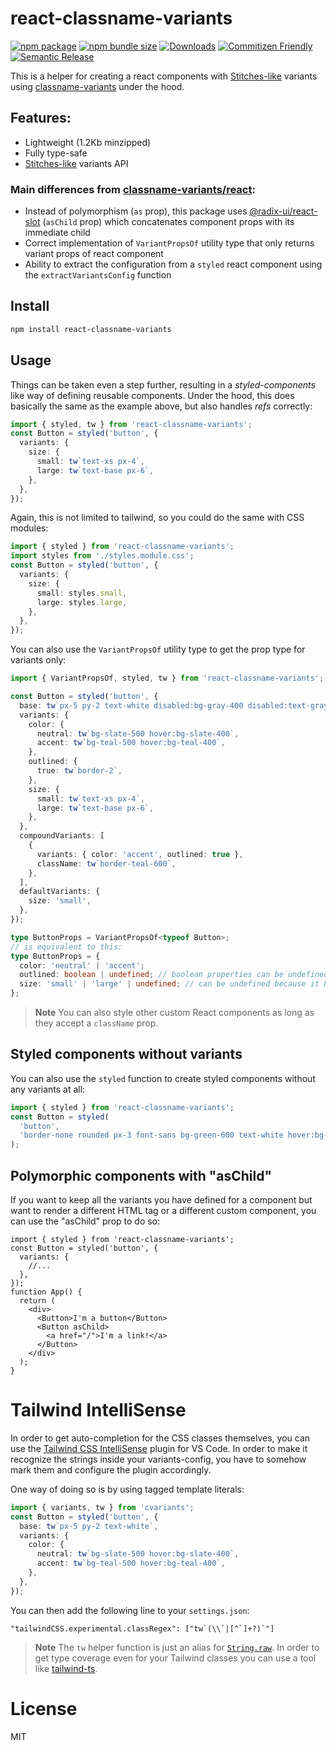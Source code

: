 # react-classname-variants

[![npm package][npm-img]][npm-url]
[![npm bundle size][bundle-size-img]][bundle-size-url]
[![Downloads][downloads-img]][downloads-url]
[![Commitizen Friendly][commitizen-img]][commitizen-url]
[![Semantic Release][semantic-release-img]][semantic-release-url]

This is a helper for creating a react components with [Stitches-like](https://github.com/stitchesjs/stitches) variants using [classname-variants](https://github.com/fgnass/classname-variants) under the hood.

## Features:

- Lightweight (1.2Kb minzipped)
- Fully type-safe
- [Stitches-like](https://github.com/stitchesjs/stitches) variants API

### Main differences from [classname-variants/react](https://github.com/fgnass/classname-variants#bonus-styled-components-but-for-static-css-):

- Instead of polymorphism (`as` prop), this package uses [@radix-ui/react-slot](https://www.radix-ui.com/docs/primitives/utilities/slot) (`asChild` prop) which concatenates component props with its immediate child
- Correct implementation of `VariantPropsOf` utility type that only returns variant props of react component
- Ability to extract the configuration from a `styled` react component using the `extractVariantsConfig` function

## Install

```bash
npm install react-classname-variants
```

## Usage

Things can be taken even a step further, resulting in a _styled-components_ like way of defining reusable components. Under the hood, this does basically the same as the example above, but also handles _refs_ correctly:

```ts
import { styled, tw } from 'react-classname-variants';
const Button = styled('button', {
  variants: {
    size: {
      small: tw`text-xs px-4`,
      large: tw`text-base px-6`,
    },
  },
});
```

Again, this is not limited to tailwind, so you could do the same with CSS modules:

```ts
import { styled } from 'react-classname-variants';
import styles from './styles.module.css';
const Button = styled('button', {
  variants: {
    size: {
      small: styles.small,
      large: styles.large,
    },
  },
});
```

You can also use the `VariantPropsOf` utility type to get the prop type for variants only:

```ts
import { VariantPropsOf, styled, tw } from 'react-classname-variants';

const Button = styled('button', {
  base: tw`px-5 py-2 text-white disabled:bg-gray-400 disabled:text-gray-300`,
  variants: {
    color: {
      neutral: tw`bg-slate-500 hover:bg-slate-400`,
      accent: tw`bg-teal-500 hover:bg-teal-400`,
    },
    outlined: {
      true: tw`border-2`,
    },
    size: {
      small: tw`text-xs px-4`,
      large: tw`text-base px-6`,
    },
  },
  compoundVariants: [
    {
      variants: { color: 'accent', outlined: true },
      className: tw`border-teal-600`,
    },
  ],
  defaultVariants: {
    size: 'small',
  },
});

type ButtonProps = VariantPropsOf<typeof Button>;
// is equivalent to this:
type ButtonProps = {
  color: 'neutral' | 'accent';
  outlined: boolean | undefined; // boolean properties can be undefined
  size: 'small' | 'large' | undefined; // can be undefined because it has a default variant
};
```

> **Note**
> You can also style other custom React components as long as they accept a `className` prop.

## Styled components without variants

You can also use the `styled` function to create styled components without any variants at all:

```ts
import { styled } from 'react-classname-variants';
const Button = styled(
  'button',
  'border-none rounded px-3 font-sans bg-green-600 text-white hover:bg-green-500'
);
```

## Polymorphic components with "asChild"

If you want to keep all the variants you have defined for a component but want to render a different HTML tag or a different custom component, you can use the "asChild" prop to do so:

```tsx
import { styled } from 'react-classname-variants';
const Button = styled('button', {
  variants: {
    //...
  },
});
function App() {
  return (
    <div>
      <Button>I'm a button</Button>
      <Button asChild>
        <a href="/">I'm a link!</a>
      </Button>
    </div>
  );
}
```

# Tailwind IntelliSense

In order to get auto-completion for the CSS classes themselves, you can use the [Tailwind CSS IntelliSense](https://github.com/tailwindlabs/tailwindcss-intellisense) plugin for VS Code. In order to make it recognize the strings inside your variants-config, you have to somehow mark them and configure the plugin accordingly.

One way of doing so is by using tagged template literals:

```ts
import { variants, tw } from 'cvariants';
const Button = styled('button', {
  base: tw`px-5 py-2 text-white`,
  variants: {
    color: {
      neutral: tw`bg-slate-500 hover:bg-slate-400`,
      accent: tw`bg-teal-500 hover:bg-teal-400`,
    },
  },
});
```

You can then add the following line to your `settings.json`:

```
"tailwindCSS.experimental.classRegex": ["tw`(\\`|[^`]+?)`"]
```

> **Note**
> The `tw` helper function is just an alias for [`String.raw`](https://developer.mozilla.org/en-US/docs/Web/JavaScript/Reference/Global_Objects/String/raw).
> In order to get type coverage even for your Tailwind classes you can use a tool like [tailwind-ts](https://github.com/mathieutu/tailwind-ts).

# License

MIT

[npm-img]: https://img.shields.io/npm/v/react-classname-variants
[npm-url]: https://www.npmjs.com/package/react-classname-variants
[bundle-size-img]: https://img.shields.io/bundlephobia/minzip/react-classname-variants
[bundle-size-url]: https://bundlephobia.com/package/react-classname-variants
[downloads-img]: https://img.shields.io/npm/dt/react-classname-variants
[downloads-url]: https://www.npmtrends.com/react-classname-variants
[semantic-release-img]: https://img.shields.io/badge/%20%20%F0%9F%93%A6%F0%9F%9A%80-semantic--release-e10079.svg
[semantic-release-url]: https://github.com/semantic-release/semantic-release
[commitizen-img]: https://img.shields.io/badge/commitizen-friendly-brightgreen.svg
[commitizen-url]: http://commitizen.github.io/cz-cli/

